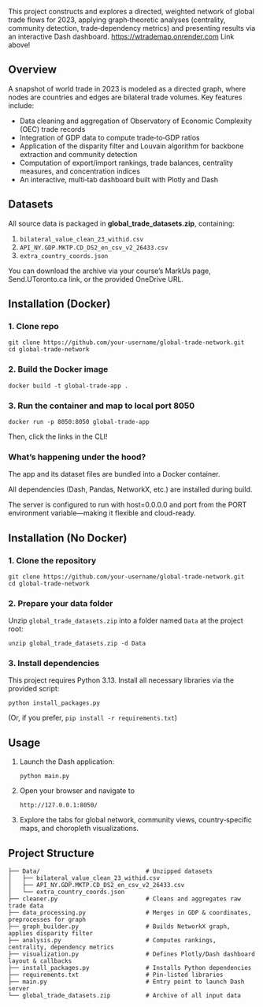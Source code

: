 This project constructs and explores a directed, weighted network of global trade flows for 2023, applying graph‐theoretic analyses (centrality, community detection, trade‐dependency metrics) and presenting results via an interactive Dash dashboard. 
https://wtrademap.onrender.com
Link above!

## Overview

A snapshot of world trade in 2023 is modeled as a directed graph, where nodes are countries and edges are bilateral trade volumes. Key features include:

* Data cleaning and aggregation of Observatory of Economic Complexity (OEC) trade records
* Integration of GDP data to compute trade‑to‑GDP ratios
* Application of the disparity filter and Louvain algorithm for backbone extraction and community detection
* Computation of export/import rankings, trade balances, centrality measures, and concentration indices
* An interactive, multi‑tab dashboard built with Plotly and Dash  &#x20;

## Datasets

All source data is packaged in **global\_trade\_datasets.zip**, containing:

1. `bilateral_value_clean_23_withid.csv`
2. `API_NY.GDP.MKTP.CD_DS2_en_csv_v2_26433.csv`
3. `extra_country_coords.json`

You can download the archive via your course’s MarkUs page, Send.UToronto.ca link, or the provided OneDrive URL.&#x20;

## Installation (Docker)

### 1. Clone repo
```
git clone https://github.com/your-username/global-trade-network.git
cd global-trade-network
```

### 2. Build the Docker image
```
docker build -t global-trade-app .
```

### 3. Run the container and map to local port 8050
```
docker run -p 8050:8050 global-trade-app
```
Then, click the links in the CLI!

### What’s happening under the hood?

The app and its dataset files are bundled into a Docker container.

All dependencies (Dash, Pandas, NetworkX, etc.) are installed during build.

The server is configured to run with host=0.0.0.0 and port from the PORT environment variable—making it flexible and cloud-ready.

## Installation (No Docker)

### 1. Clone the repository

```
git clone https://github.com/your‑username/global‑trade‑network.git
cd global-trade-network
```

### 2. Prepare your data folder

Unzip `global_trade_datasets.zip` into a folder named `Data` at the project root:

```
unzip global_trade_datasets.zip -d Data
```

### 3. Install dependencies  
This project requires Python 3.13. Install all necessary libraries via the provided script:  
```
python install_packages.py
```

(Or, if you prefer, `pip install -r requirements.txt`)&#x20;

## Usage

1. Launch the Dash application:

   ```
   python main.py
   ```

2. Open your browser and navigate to

   ```
   http://127.0.0.1:8050/
   ```

3. Explore the tabs for global network, community views, country‑specific maps, and choropleth visualizations.

## Project Structure

```
├── Data/                              # Unzipped datasets
│   ├── bilateral_value_clean_23_withid.csv
│   ├── API_NY.GDP.MKTP.CD_DS2_en_csv_v2_26433.csv
│   └── extra_country_coords.json
├── cleaner.py                         # Cleans and aggregates raw trade data
├── data_processing.py                 # Merges in GDP & coordinates, preprocesses for graph
├── graph_builder.py                   # Builds NetworkX graph, applies disparity filter
├── analysis.py                        # Computes rankings, centrality, dependency metrics
├── visualization.py                   # Defines Plotly/Dash dashboard layout & callbacks
├── install_packages.py                # Installs Python dependencies
├── requirements.txt                   # Pin‑listed libraries
├── main.py                            # Entry point to launch Dash server
└── global_trade_datasets.zip          # Archive of all input data
```
